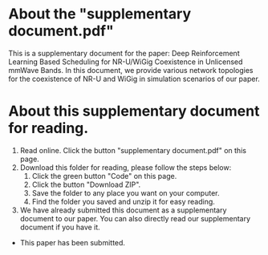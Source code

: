 # About the "supplementary document.pdf"
This is a supplementary document for the paper: Deep Reinforcement Learning Based Scheduling for NR-U/WiGig Coexistence in Unlicensed mmWave Bands. In this document, we provide various network topologies for the coexistence of NR-U and WiGig in simulation scenarios of our paper.
# About this supplementary document for reading.
1. Read online.
   Click the button "supplementary document.pdf" on this page.
3. Download this folder for reading, please follow the steps below:
   1. Click the green button "Code" on this page.
   2. Click the button "Download ZIP".
   3. Save the folder to any place you want on your computer.
   4. Find the folder you saved and unzip it for easy reading.
4. We have already submitted this document as a supplementary document to our paper. You can also directly read our supplementary document if you have it.
  * This paper has been submitted.
